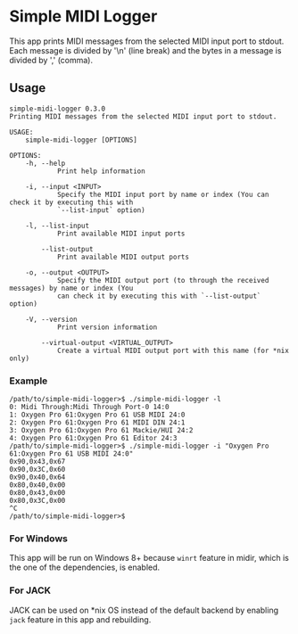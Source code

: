 # Simple MIDI Logger
This app prints MIDI messages from the selected MIDI input port to stdout. Each message is divided by '\n' (line break) and the bytes in a message is divided by ',' (comma).

## Usage
```
simple-midi-logger 0.3.0
Printing MIDI messages from the selected MIDI input port to stdout.

USAGE:
    simple-midi-logger [OPTIONS]

OPTIONS:
    -h, --help
            Print help information

    -i, --input <INPUT>
            Specify the MIDI input port by name or index (You can check it by executing this with
            `--list-input` option)

    -l, --list-input
            Print available MIDI input ports

        --list-output
            Print available MIDI output ports

    -o, --output <OUTPUT>
            Specify the MIDI output port (to through the received messages) by name or index (You
            can check it by executing this with `--list-output` option)

    -V, --version
            Print version information

        --virtual-output <VIRTUAL_OUTPUT>
            Create a virtual MIDI output port with this name (for *nix only)
```

### Example
```
/path/to/simple-midi-logger>$ ./simple-midi-logger -l
0: Midi Through:Midi Through Port-0 14:0
1: Oxygen Pro 61:Oxygen Pro 61 USB MIDI 24:0
2: Oxygen Pro 61:Oxygen Pro 61 MIDI DIN 24:1
3: Oxygen Pro 61:Oxygen Pro 61 Mackie/HUI 24:2
4: Oxygen Pro 61:Oxygen Pro 61 Editor 24:3
/path/to/simple-midi-logger>$ ./simple-midi-logger -i "Oxygen Pro 61:Oxygen Pro 61 USB MIDI 24:0"
0x90,0x43,0x67
0x90,0x3C,0x60
0x90,0x40,0x64
0x80,0x40,0x00
0x80,0x43,0x00
0x80,0x3C,0x00
^C
/path/to/simple-midi-logger>$
```

### For Windows
This app will be run on Windows 8+ because `winrt` feature in midir, which is the one of the dependencies, is enabled.

### For JACK
JACK can be used on \*nix OS instead of the default backend by enabling `jack` feature in this app and rebuilding.
